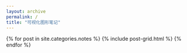 ```yaml
---
layout: archive
permalink: /
title: "可视化图形笔记"
---
```


<div class="tiles">
{% for post in site.categories.notes %}
	{% include post-grid.html %}
{% endfor %}
</div><!-- /.tiles -->
